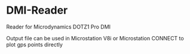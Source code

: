 # DMI-Reader
Reader for Microdynamics DOTZ1 Pro DMI

Output file can be used in Microstation V8i or Microstation CONNECT to plot gps points directly
